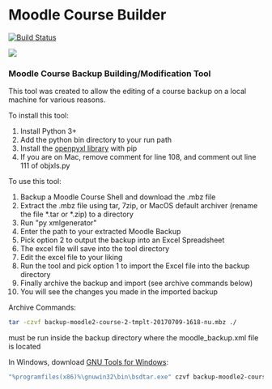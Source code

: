 # Moodle Course Builder

[![Build Status][travis-image]][travis-url]

![](https://media.giphy.com/media/bkIgPwdV3Afzq/giphy.gif)

### Moodle Course Backup Building/Modification Tool

This tool was created to allow the editing of a course backup on a local machine for various reasons.

To install this tool:
1. Install Python 3+
2. Add the python bin directory to your run path
3. Install the [openpyxl library](https://openpyxl.readthedocs.io/en/default/) with pip
4. If you are on Mac, remove comment for line 108, and comment out line 111 of objxls.py

To use this tool:
1. Backup a Moodle Course Shell and download the .mbz file
2. Extract the .mbz file using tar, 7zip, or MacOS default archiver (rename the file *.tar or *.zip) to a directory
3. Run "py xmlgenerator"
4. Enter the path to your extracted Moodle Backup
5. Pick option 2 to output the backup into an Excel Spreadsheet
6. The excel file will save into the tool directory
7. Edit the excel file to your liking
8. Run the tool and pick option 1 to import the Excel file into the backup directory
9. Finally archive the backup and import (see archive commands below)
10. You will see the changes you made in the imported backup

Archive Commands:
```sh
tar -czvf backup-moodle2-course-2-tmplt-20170709-1618-nu.mbz ./
```
must be run inside the backup directory where the moodle_backup.xml file is located

In Windows, download [GNU Tools for Windows](https://sourceforge.net/projects/gnuwin32/files/libarchive/2.4.12-1/libarchive-2.4.12-1-setup.exe/download):
```sh
"%programfiles(x86)%\gnuwin32\bin\bsdtar.exe" czvf backup-moodle2-course-2-tmplt-20170709-1618-nu.mbz ./
```

<!-- Markdown link & img dfn's -->
[npm-image]: https://img.shields.io/npm/v/datadog-metrics.svg?style=flat-square
[npm-url]: https://npmjs.org/package/datadog-metrics
[npm-downloads]: https://img.shields.io/npm/dm/datadog-metrics.svg?style=flat-square
[travis-image]: https://img.shields.io/travis/dbader/node-datadog-metrics/master.svg?style=flat-square
[travis-url]: https://travis-ci.org/dbader/node-datadog-metrics
[wiki]: https://github.com/yourname/yourproject/wiki
